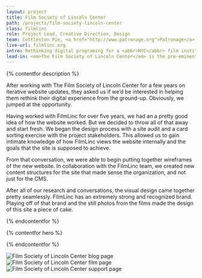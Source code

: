 ```yaml
---
layout: project
title: Film Society of Lincoln Center
path: /projects/film-society-lincoln-center
class: filmlinc
role: Project Lead, Creative Direction, Design
team: Cottleston Pie, <a href="http://www.patronage.org">Patronage</a>
live-url: filmlinc.org
intro: Rethinking digital programing for a <abbr>NYC</abbr> film institution
lead-in: <em>The Film Society of Lincoln Center</em> is the pre-eminent film presentation organization in New York City.
---
```


{% contentfor description %}

<p>After working with The Film Society of Lincoln Center for a few years on iterative website updates, they asked us if we’d be interested in helping them rethink their digital experience from the ground-up. Obviously, we jumped at the opportunity. </p>

<p>Having worked with FilmLinc for over five years, we had an a pretty good idea of how the website worked. But we decided to throw all of that away and start fresh. We began the design process with a site audit and a card sorting exercise with the project stakeholders. This allowed us to gain intimate knowledge of how FilmLinc views the website internally and the goals that the site is supposed to achieve. </p>

<p>From that conversation, we were able to begin putting together wireframes of the new website. In collaboration with the FilmLinc team, we created new content structures for the site that made sense the organization, and not just for the CMS. </p>

<p>After all of our research and conversations, the visual design came together pretty seamlessly. FilmLinc has an extremely strong and recognized brand. Playing off of that brand and the still photos from the films made the design of this site a piece of cake. </p>

{% endcontentfor %}

{% contentfor hero %}
			<div class="project-example filmlinc ipad">
				<div class="screen-wrap">
					<img src="/img/projects/filmlinc.org-desktop-home.jpg" alt="" />
				</div>
			</div>
			<div class="project-example filmlinc iphone">
				<div class="screen-wrap">
					<img src="/img/projects/filmlinc.org-mobile-home.jpg" alt="" />
				</div>
			</div>
{% endcontentfor %}

<section class="project-expanded tri-screen">
	<div class="container">
		<div class="screen screen-1">
			<img src="/img/projects/filmlinc/filmlinc-blog.jpg" alt="Film Society of Lincoln Center blog page" />
		</div>
		<div class="screen screen-2">
			<img src="/img/projects/filmlinc/filmlinc-film.jpg" alt="Film Society of Lincoln Center film page" />
		</div>
		<div class="screen screen-3">
			<img src="/img/projects/filmlinc/filmlinc-support.jpg" alt="Film Society of Lincoln Center support page" />
		</div>
	</div>
</section>